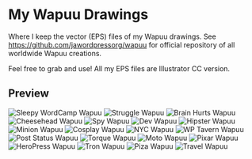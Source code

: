 # My Wapuu Drawings
Where I keep the vector (EPS) files of my Wapuu drawings. See https://github.com/jawordpressorg/wapuu for official repository of all worldwide Wapuu creations.

Feel free to grab and use! All my EPS files are Illustrator CC version.

## Preview
![Sleepy WordCamp Wapuu](png/wapuu-sleepy-wordcamp.png) 
![Struggle Wapuu](png/wapuu-struggle.png)
![Brain Hurts Wapuu](png/wapuu-brainhurts.png)
![Cheesehead Wapuu](png/wapuu-cheesehead.png) 
![Spy Wapuu](png/wapuu-spy.png) 
![Dev Wapuu](png/wapuu-dev.png)
![Hipster Wapuu](png/wapuu-hipster.png)
![Minion Wapuu](png/wapuu-minion.png)
![Cosplay Wapuu](png/wapuu-cosplay.png)
![NYC Wapuu](png/wapuu-nyc.png)
![WP Tavern Wapuu](png/wapuu-wptavern.png)
![Post Status Wapuu](png/wapuu-poststatus.png)
![Torque Wapuu](png/wapuu-torque.png)
![Moto Wapuu](png/wapuu-moto.png)
![Pixar Wapuu](png/wapuu-pixar.png)
![HeroPress Wapuu](png/wapuu-heropress.png)
![Tron Wapuu](png/wapuu-tron.png)
![Piza Wapuu](png/wapuu-pizza.png)
![Travel Wapuu](png/wapuu-travel.png)


